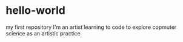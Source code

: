 # hello-world
my first repository
I'm an artist learning to code to explore copmuter science as an artistic practice
